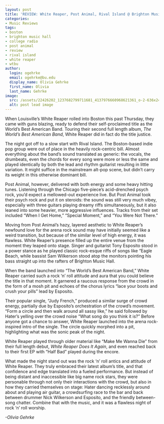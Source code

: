 ```yaml
---
layout: post
title: 'REVIEW: White Reaper, Post Animal, Rival Island @ Brighton Music Hall 11/09'
categories:
- Music Reviews
tags:
- boston
- brighton music hall
- college radio
- post animal
- review
- rival island
- white reaper
- wtbu
author:
  login: ogehrke
  email: ogehrke@bu.edu
  display_name: Olivia Gehrke
  first_name: Olivia
  last_name: Gehrke
image:
  src: /assets/22426202_1237682799711681_4137976660968621361_o-2-636x242.jpg
  alt: post lead image
---
```


When Louisville’s White Reaper rolled into Boston this past Thursday, they came with guns blazing, ready to defend their self-proclaimed title as the World’s Best American Band. Touring their second full length album, _The World’s Best American Band_, White Reaper did in fact do the title justice.

The night got off to a slow start with Rival Island. The Boston-based indie pop group were out of place in the heavily rock-centric bill. Almost everything about the band’s sound translated as generic: the vocals, the drumbeats, even the chords for every song were more or less the same and played identically by both the lead and rhythm guitarist resulting in little variation. It might suffice in the mainstream alt-pop scene, but didn’t carry its weight in this otherwise dominant bill.

Post Animal, however, delivered with both energy and some heavy hitting tunes. Listening through the Chicago five-piece’s acid-drenched psych rock, you’d expect a mellowed-out experience live. But Post Animal took their psych rock and put it on steroids: the sound was still very much vibey, especially with three guitars playing dreamy riffs simultaneously, but it also leaned into some heavier, more aggressive influences. Tracks from their set included “When I Get Home,” “Special Moment,” and “You Were Not There.”

Moving from Post Animal’s hazy, layered aesthetic to White Reaper’s newfound love for the arena rock sound may have initially seemed like a weird transition, but because of the similar level of high energy, it was flawless. White Reaper’s presence filled up the entire venue from the moment they leaped onto stage. Singer and guitarist Tony Esposito stood in a power stance as he played classic rock-esque riffs of songs like “Eagle Beach, while bassist Sam Wilkerson stood atop the monitors pointing his bass straight up into the rafters of Brighton Music Hall.

When the band launched into “The World’s Best American Band,” White Reaper carried such a rock ‘n’ roll attitude and aura that you could believe the title in that moment. It garnered a raucous response from the crowd in the form of a mosh pit and echoes of the chorus lyrics “lace your boots and crush your pills” lead by Esposito.

Their popular single, “Judy French,” produced a similar surge of crowd energy, partially due by Esposito’s orchestration of the crowd’s movement. “Form a circle and then walk around all sassy like,” he said followed by Hater’s yelling over the crowd noise “What song do you think it is?” Before anyone got a chance to answer, White Reaper launched into the arena rock-inspired intro of the single. The circle quickly morphed into a pit, highlighting what was the sonic peak of the night.

White Reaper played through older material like “Make Me Wanna Die” from their full length debut, _White Reaper Does It Again_, and even reached back to their first EP with “Half Bad” played during the encore.

What made the night stand out was the rock ‘n’ roll antics and attitude of White Reaper. They truly embraced their latest album’s title, and that confidence and edge translated into a fueled performance. But instead of being distant and inaccessible like big name rock stars, they were personable through not only their interactions with the crowd, but also in how they carried themselves on stage: Hater dancing recklessly around about and playing air guitar, a crowdsurfing race to the bar and back between drummer Nick Wilkerson and Esposito, and the friendly between-song chatter. Combine that with the music, and it was a flawless night of rock ‘n’ roll worship.

_\-Olivia Gehrke_